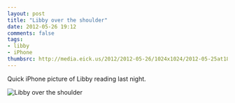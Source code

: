 ```yaml
---
layout: post
title: "Libby over the shoulder"
date: 2012-05-26 19:12
comments: false
tags: 
- libby
- iPhone
thumbsrc: http://media.eick.us/2012/2012-05-26/1024x1024/2012-05-25at18.06.16.jpg
---
```

Quick iPhone picture of Libby reading last night.


![Libby over the shoulder](http://media.eick.us/media/photographs/2012/2012-05-26/2012-05-25at18.06.16.jpg)


